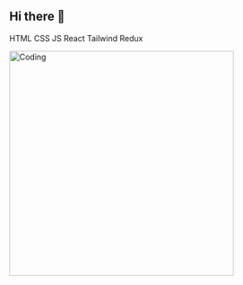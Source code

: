 ## Hi there 👋

<!--
**aryanchari06/aryanchari06** is a ✨ _special_ ✨ repository because its `README.md` (this file) appears on your GitHub profile.

Here are some ideas to get you started:

- 🔭 I’m currently working on ...
- 🌱 I’m currently learning ...
- 👯 I’m looking to collaborate on ...
- 🤔 I’m looking for help with ...
- 💬 Ask me about ...
- 📫 How to reach me: ...
- 😄 Pronouns: ...
- ⚡ Fun fact: ...
-->
<p> HTML CSS JS React Tailwind Redux</p>
<img align="left" alt="Coding" width="400" src="https://i.ibb.co/X4R0Qx5/bg.jpg">
